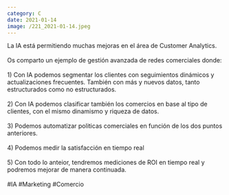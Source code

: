 ```yaml
--- 
category: C 
date: 2021-01-14 
image: /221_2021-01-14.jpeg 
--- 
```


La IA está permitiendo muchas mejoras en el área de Customer Analytics. <br><br>Os comparto un ejemplo de gestión avanzada de redes comerciales donde:<br><br>1) Con IA podemos segmentar los clientes con seguimientos dinámicos y actualizaciones frecuentes. También con más y nuevos datos, tanto estructurados como no estructurados. <br><br>2) Con IA podemos clasificar también los comercios en base al tipo de clientes, con el mismo dinamismo y riqueza de datos. <br><br>3) Podemos automatizar politicas comerciales en función de los dos puntos anteriores. <br><br>4) Podemos medir la satisfacción en tiempo real<br><br>5) Con todo lo anteior, tendremos mediciones de ROI en tiempo real y podremos mejorar de manera continuada. <br><br>#IA #Marketing #Comercio